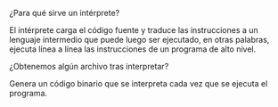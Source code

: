 ¿Para qué sirve un intérprete? 

El intérprete carga el código fuente y traduce las instrucciones a un lenguaje intermedio que puede luego ser ejecutado, en otras palabras, ejecuta línea a línea las instrucciones de un programa de alto nivel.

¿Obtenemos algún archivo tras interpretar?

Genera un código binario que se interpreta cada vez que se ejecuta el programa.
